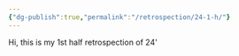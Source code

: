 ```yaml
---
{"dg-publish":true,"permalink":"/retrospection/24-1-h/"}
---
```


Hi, this is my 1st half retrospection of 24'